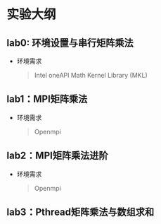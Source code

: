 # 实验大纲

## lab0: 环境设置与串行矩阵乘法

- 环境需求
  
    > Intel oneAPI Math Kernel Library (MKL)

## lab1：MPI矩阵乘法

- 环境需求
    > Openmpi

## lab2：MPI矩阵乘法进阶

- 环境需求
    > Openmpi

## lab3：Pthread矩阵乘法与数组求和